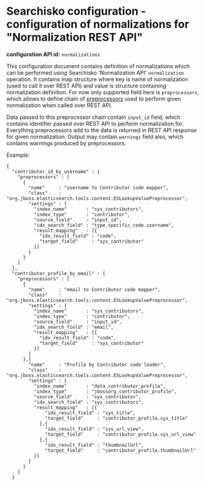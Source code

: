 Searchisko configuration - configuration of normalizations for "Normalization REST API"
======================================================================================

**configuration API id:** `normalizations`

This configuration document contains definition of normalizations which can be performed using 
Searchisko 'Normalization API' `normalization` operation. It contains map structure where key is 
name of normalization (used to call it over REST API) and value is structure containing normalization definition.
For now only supported field here is `preprocessors`, which allows to define chain of [preprocessors](https://github.com/searchisko/structured-content-tools) 
used to perform given normalization when called over REST API. 

Data passed to this preprocessor chain contain `input_id` field, which contains identifier passed over REST API to perform normalization for.
Everything preprocessors add to the data is returned in REST API response for given normalization. 
Output may contain `warnings` field also, which contains warnings produced by preprocessors.    

Example:

````
{
  "contributor_id_by_username" : {
    "preprocessors" : [
      { 
        "name"     : "username to Contributor code mapper",
        "class"    : "org.jboss.elasticsearch.tools.content.ESLookupValuePreprocessor",
        "settings" : {
          "index_name"       : "sys_contributors",
          "index_type"       : "contributor",
          "source_field"     : "input_id",
          "idx_search_field" : "type_specific_code.username",
          "result_mapping"   : [{
            "idx_result_field" : "code",
            "target_field"     : "sys_contributor"
          }]
        } 
      }
    ]
  },
  "contributor_profile_by_email" : {
    "preprocessors" : [
      { 
        "name"     : "email to Contributor code mapper",
        "class"    : "org.jboss.elasticsearch.tools.content.ESLookupValuePreprocessor",
        "settings" : {
          "index_name"       : "sys_contributors",
          "index_type"       : "contributor",
          "source_field"     : "input_id",
          "idx_search_field" : "email",
          "result_mapping"   : [{
            "idx_result_field" : "code",
            "target_field"     : "sys_contributor"
          }]
        } 
      },{ 
        "name"     : "Profile by Contributor code loader",
        "class"    : "org.jboss.elasticsearch.tools.content.ESLookupValuePreprocessor",
        "settings" : {
          "index_name"       : "data_contributor_profile",
          "index_type"       : "jbossorg_contributor_profile",
          "source_field"     : "sys_contributor",
          "idx_search_field" : "sys_contributors",
          "result_mapping"   : [{
              "idx_result_field" : "sys_title",
              "target_field"     : "contributor_profile.sys_title"
            },{
              "idx_result_field" : "sys_url_view",
              "target_field"     : "contributor_profile.sys_url_view"
            },{
              "idx_result_field" : "thumbnailUrl",
              "target_field"     : "contributor_profile.thumbnailUrl"
          }]
        } 
      }
    ]
  }
  ````
